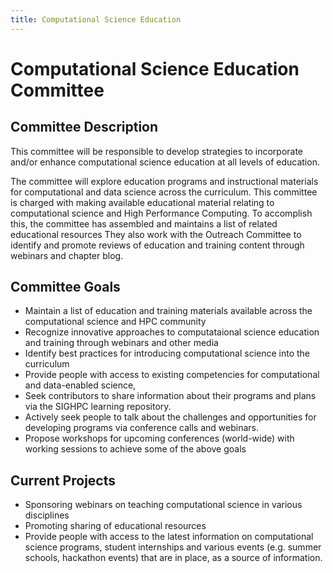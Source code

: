 ```yaml
---
title: Computational Science Education
---
```


# Computational Science Education Committee

## Committee Description

This committee will be responsible to develop strategies to incorporate and/or enhance computational science education at all levels of education.

The committee will explore education programs and instructional materials for computational and data science across the curriculum. This committee is charged with making available educational material relating to computational science and High Performance Computing. To accomplish this, the committee has assembled and maintains a list of related educational resources They also work with the Outreach Committee to identify and promote reviews of education and training content through webinars and chapter blog.

## Committee Goals

* Maintain a list of education and training materials available across the computational science and HPC community
* Recognize innovative approaches to computataional science education and training through webinars and other media
* Identify best practices for introducing computational science into the curriculum
* Provide people with access to existing competencies for computational and data-enabled science,
* Seek contributors to share information about their programs and plans via the SIGHPC learning repository.
* Actively seek people to talk about the challenges and opportunities for developing programs via conference calls and webinars.
* Propose workshops for upcoming conferences (world-wide) with working sessions to achieve some of the above goals

## Current Projects

* Sponsoring webinars on teaching computational science in various disciplines
* Promoting sharing of educational resources
* Provide people with access to the latest information on computational science programs, student internships and various events (e.g. summer schools, hackathon events) that are in place, as a source of information.
